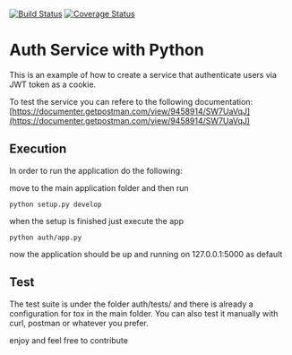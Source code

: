 [![Build Status](https://travis-ci.org/giobart/auth-service-with-python.svg?branch=master)](https://travis-ci.org/giobart/auth-service-with-python) [![Coverage Status](https://coveralls.io/repos/github/giobart/auth-service-with-python/badge.svg?branch=master)](https://coveralls.io/github/giobart/auth-service-with-python?branch=master)

# Auth Service with Python

This is an example of how to create a service that authenticate users via JWT token as a cookie.

To test the service you can refere to the following documentation:
[https://documenter.getpostman.com/view/9458914/SW7UaVqJ](https://documenter.getpostman.com/view/9458914/SW7UaVqJ)

## Execution
In order to run the application do the following:

move to the main application folder and then run

```
python setup.py develop
```

when the setup is finished just execute the app

```
python auth/app.py
```
now the application should be up and running on 127.0.0.1:5000 as default

## Test

The test suite is under the folder auth/tests/ and there is already a configuration for tox in the main folder. 
You can also test it manually with curl, postman or whatever you prefer.

enjoy and feel free to contribute

